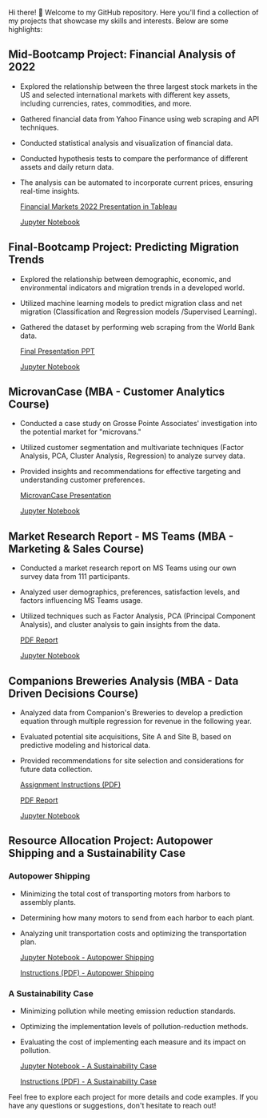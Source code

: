 Hi there! 👋 Welcome to my GitHub repository. Here you'll find a collection of my projects that showcase my skills and interests. Below are some highlights:

## Mid-Bootcamp Project: Financial Analysis of 2022

- Explored the relationship between the three largest stock markets in the US and selected international markets with different key assets, including currencies, rates, commodities, and more.
- Gathered financial data from Yahoo Finance using web scraping and API techniques.
- Conducted statistical analysis and visualization of financial data.
- Conducted hypothesis tests to compare the performance of different assets and daily return data.
- The analysis can be automated to incorporate current prices, ensuring real-time insights.

    [Financial Markets 2022 Presentation in Tableau](https://public.tableau.com/app/profile/mat.as.grob/viz/MidProjectFinal_16729364906160/Story1?publish=yes)
  
    [Jupyter Notebook](https://github.com/MatiasGrob/Mid-Project)

## Final-Bootcamp Project: Predicting Migration Trends

- Explored the relationship between demographic, economic, and environmental indicators and migration trends in a developed world.
- Utilized machine learning models to predict migration class and net migration (Classification and Regression models /Supervised Learning).
- Gathered the dataset by performing web scraping from the World Bank data.

    [Final Presentation PPT](https://github.com/MatiasGrob/Final-Bootcamp-Project/raw/main/Final%20Presentation%20PPT.pptx)
  
    [Jupyter Notebook](https://github.com/MatiasGrob/Final-Bootcamp-Project)


## MicrovanCase (MBA - Customer Analytics Course)

- Conducted a case study on Grosse Pointe Associates' investigation into the potential market for "microvans."
- Utilized customer segmentation and multivariate techniques (Factor Analysis, PCA, Cluster Analysis, Regression) to analyze survey data.
- Provided insights and recommendations for effective targeting and understanding customer preferences.

    [MicrovanCase Presentation](https://github.com/MatiasGrob/MicrovanCase/raw/main/CUSA%20Microvan%20Case.pptx)
  
    [Jupyter Notebook](https://github.com/MatiasGrob/MicrovanCase/blob/main/MicrovanCase.ipynb)

## Market Research Report - MS Teams (MBA - Marketing & Sales Course)

- Conducted a market research report on MS Teams using our own survey data from 111 participants.
- Analyzed user demographics, preferences, satisfaction levels, and factors influencing MS Teams usage.
- Utilized techniques such as Factor Analysis, PCA (Principal Component Analysis), and cluster analysis to gain insights from the data.

   [PDF Report](https://github.com/MatiasGrob/Marketing-Sales/blob/main/MS%20Teams%20Market%20Research%20Report.pdf)

   [Jupyter Notebook](https://github.com/MatiasGrob/Marketing-Sales/blob/main/Market%20Research%20Report%20-%20ESMT%20Berlin.ipynb)

## Companions Breweries Analysis (MBA - Data Driven Decisions Course)

- Analyzed data from Companion's Breweries to develop a prediction equation through multiple regression for revenue in the following year.
- Evaluated potential site acquisitions, Site A and Site B, based on predictive modeling and historical data.
- Provided recommendations for site selection and considerations for future data collection.

   [Assignment Instructions (PDF)](https://github.com/MatiasGrob/Various-ESMT/blob/main/DDD_Group%20Project.pdf)

   [PDF Report](https://github.com/MatiasGrob/Various-ESMT/blob/main/Final%20Project.pdf)

   [Jupyter Notebook](https://github.com/MatiasGrob/Various-ESMT/blob/main/Companions%20Breweries%20Analysis.ipynb)

## Resource Allocation Project: Autopower Shipping and a Sustainability Case

### Autopower Shipping

- Minimizing the total cost of transporting motors from harbors to assembly plants.
- Determining how many motors to send from each harbor to each plant.
- Analyzing unit transportation costs and optimizing the transportation plan.

  [Jupyter Notebook - Autopower Shipping](https://github.com/MatiasGrob/Various-ESMT/blob/main/Resource%20Allocation%20Case%201.ipynb)

  [Instructions (PDF) - Autopower Shipping](https://github.com/MatiasGrob/Various-ESMT/blob/main/Autopower%20case.pdf)

### A Sustainability Case

- Minimizing pollution while meeting emission reduction standards.
- Optimizing the implementation levels of pollution-reduction methods.
- Evaluating the cost of implementing each measure and its impact on pollution.

  [Jupyter Notebook - A Sustainability Case](https://github.com/MatiasGrob/Various-ESMT/blob/main/Resource%20Allocation%20Case%202.ipynb)

  [Instructions (PDF) - A Sustainability Case](https://github.com/MatiasGrob/Various-ESMT/blob/main/Optimization%20Case.pdf)



Feel free to explore each project for more details and code examples. If you have any questions or suggestions, don't hesitate to reach out!
